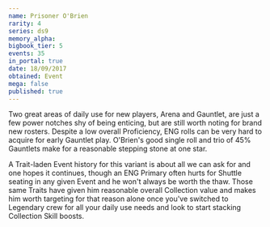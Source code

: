 ```yaml
---
name: Prisoner O'Brien
rarity: 4
series: ds9
memory_alpha:
bigbook_tier: 5
events: 35
in_portal: true
date: 18/09/2017
obtained: Event
mega: false
published: true
---
```


Two great areas of daily use for new players, Arena and Gauntlet, are just a few power notches shy of being enticing, but are still worth noting for brand new rosters. Despite a low overall Proficiency, ENG rolls can be very hard to acquire for early Gauntlet play. O'Brien's good single roll and trio of 45% Gauntlets make for a reasonable stepping stone at one star.

A Trait-laden Event history for this variant is about all we can ask for and one hopes it continues, though an ENG Primary often hurts for Shuttle seating in any given Event and he won't always be worth the thaw. Those same Traits have given him reasonable overall Collection value and makes him worth targeting for that reason alone once you've switched to Legendary crew for all your daily use needs and look to start stacking Collection Skill boosts.
